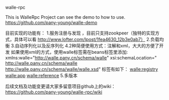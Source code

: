 walle-rpc

This is WalleRpc Project can see the demo to how to use. https://github.com/pany-young/walle-demo

目前实现的功能有：
1.服务注册与发现 ，目前只支持zookpeer（独特的实现方式，具体可以看 http://www.lofter.com/lpost/1fea4630_12b3e0ab7）
2.负载均衡
3.自动序列化以及反序列化
4.2种简便使用方式：注解和xml，大大的方便了开发 如果使用xml的方式，使用walle标签需在beans标签里添加: xmlns:walle="http://walle.pany.cn/schema/walle" xsi:schemaLocation=" http://walle.pany.cn/schema/walle http://walle.pany.cn/schema/walle/walle.xsd" 标签有如下： <walle:registry> <walle:app> <walle:reference>
5.多版本
 

后续文档及功能变更请大家多留意项目github上的wiki：https://github.com/pany-young/walle-rpc/wiki
